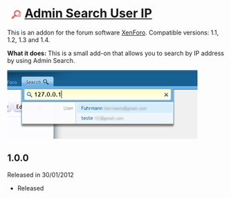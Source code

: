 # [Admin Search User IP](http://xenforo.com/community/resources/admin-search-user-ip.88/) <img align="left" src="logo.png" width="40" height="40" />

This is an addon for the forum software [XenForo](http://www.xenforo.com). Compatible versions: 1.1, 1.2, 1.3 and 1.4.

<b>What it does:</b> This is a small add-on that allows you to search by IP address by using Admin Search.

![image](seeme.png)

## 1.0.0

Released in 30/01/2012

- Released
